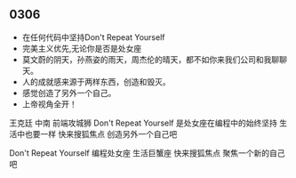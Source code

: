 ## 0306

- 在任何代码中坚持Don't Repeat Yourself
- 完美主义优先,无论你是否是处女座
- 莫文蔚的阴天，孙燕姿的雨天，周杰伦的晴天，都不如你来我们公司和我聊聊天。
- 人的成就感来源于两样东西，创造和毁灭。
- 感觉创造了另外一个自己。
- 上帝视角全开！


王克廷
中南 前端攻城狮
Don't Repeat Yourself
是处女座在编程中的始终坚持
生活中也要一样
快来搜狐焦点
创造另外一个自己吧

Don't Repeat Yourself
编程处女座
生活巨蟹座
快来搜狐焦点
聚焦一个新的自己吧